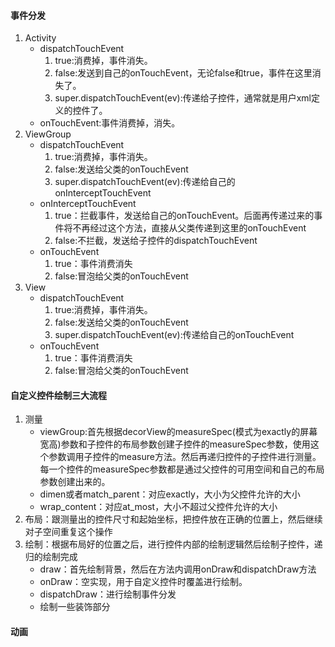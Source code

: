 #### 事件分发
1. Activity
    * dispatchTouchEvent
        1. true:消费掉，事件消失。
        2. false:发送到自己的onTouchEvent，无论false和true，事件在这里消失了。
        3. super.dispatchTouchEvent(ev):传递给子控件，通常就是用户xml定义的控件了。
    * onTouchEvent:事件消费掉，消失。
2. ViewGroup
    * dispatchTouchEvent
        1. true:消费掉，事件消失。
        2. false:发送给父类的onTouchEvent
        3. super.dispatchTouchEvent(ev):传递给自己的onInterceptTouchEvent
    * onInterceptTouchEvent
        1. true：拦截事件，发送给自己的onTouchEvent。后面再传递过来的事件将不再经过这个方法，直接从父类传递到这里的onTouchEvent
        2. false:不拦截，发送给子控件的dispatchTouchEvent
    * onTouchEvent
        1. true：事件消费消失
        2. false:冒泡给父类的onTouchEvent
3. View
    * dispatchTouchEvent
        1. true:消费掉，事件消失。
        2. false:发送给父类的onTouchEvent
        3. super.dispatchTouchEvent(ev):传递给自己的onTouchEvent
    * onTouchEvent
        1. true：事件消费消失
        2. false:冒泡给父类的onTouchEvent

#### 自定义控件绘制三大流程
1. 测量
    * viewGroup:首先根据decorView的measureSpec(模式为exactly的屏幕宽高)参数和子控件的布局参数创建子控件的measureSpec参数，使用这个参数调用子控件的measure方法。然后再递归控件的子控件进行测量。每一个控件的measureSpec参数都是通过父控件的可用空间和自己的布局参数创建出来的。
    * dimen或者match_parent：对应exactly，大小为父控件允许的大小
    * wrap_content：对应at_most，大小不超过父控件允许的大小
2. 布局：跟测量出的控件尺寸和起始坐标，把控件放在正确的位置上，然后继续对子空间重复这个操作
3. 绘制：根据布局好的位置之后，进行控件内部的绘制逻辑然后绘制子控件，递归的绘制完成
    * draw：首先绘制背景，然后在方法内调用onDraw和dispatchDraw方法
    * onDraw：空实现，用于自定义控件时覆盖进行绘制。
    * dispatchDraw：进行绘制事件分发
    * 绘制一些装饰部分

#### 动画
